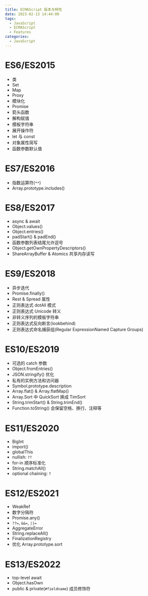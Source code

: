 ```yaml
---
title: ECMAScript 版本与特性
date: 2023-02-13 14:44:00
tags:
  - JavaScript
  - ECMAScript
  - Features
categories:
  - JavaScript
---
```


# ES6/ES2015

- 类
- Set
- Map
- Proxy
- 模块化
- Promise
- 箭头函数
- 解构赋值
- 模板字符串
- 展开操作符
- let 与 const
- 对象属性简写
- 函数参数默认值

# ES7/ES2016

- 指数运算符(`**`)
- Array.prototype.includes()

# ES8/ES2017

- async & await
- Object.values()
- Object.entries()
- padStart() & padEnd()
- 函数参数列表结尾允许逗号
- Object.getOwnPropertyDescriptors()
- ShareArrayBuffer & Atomics 共享内存读写

# ES9/ES2018

- 异步迭代
- Promise.finally()
- Rest & Spread 属性
- 正则表达式 dotAll 模式
- 正则表达式 Unicode 转义
- 非转义序列的模板字符串
- 正则表达式反向断言(lookbehind)
- 正则表达式命名捕获组(Regular ExpressionNamed Capture Groups)

# ES10/ES2019

- 可选的 catch 参数
- Object.fromEntries()
- JSON.stringify() 优化
- 私有的实例方法和访问器
- Symbol.prototype.description
- Array.flat() & Array.flatMap()
- Array.Sort 中 QuickSort 换成 TimSort
- String.trimStart() & String.trimEnd()
- Function.toString() 会保留空格、换行、注释等

# ES11/ES2020

- BigInt
- import()
- globalThis
- nullish: `??`
- for-in 顺序标准化
- String.matchAll()
- optional chaining: `?`

# ES12/ES2021

- WeakRef
- 数字分隔符
- Promise.any()
- `??=`, `&&=`, `||=`
- AggregateError
- String.replaceAll()
- FinalizationRegistry
- 优化 Array.prototype.sort

# ES13/ES2022

- top-level await
- Object.hasOwn
- public & private(`#fieldname`) 成员修饰符
